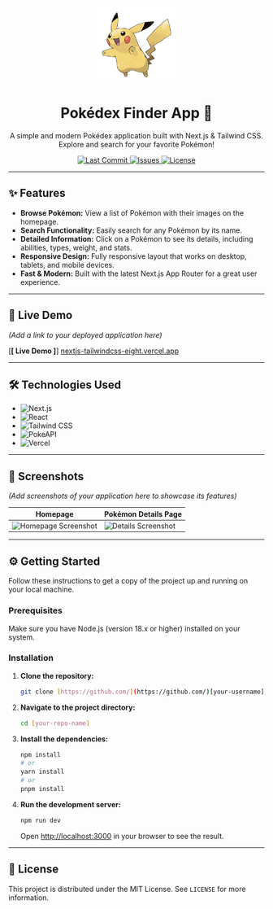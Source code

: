 <div align="center">
  <img src="https://raw.githubusercontent.com/PokeAPI/sprites/master/sprites/pokemon/other/official-artwork/25.png" width="150" />
  <h1>
    Pokédex Finder App 📖
  </h1>
  <p>
    A simple and modern Pokédex application built with Next.js & Tailwind CSS. <br /> Explore and search for your favorite Pokémon!
  </p>

  <!-- Badges -->
  <p>
    <a href="https://github.com/chumangkorn/nextjs-tailwindcss/graphs/commit-activity">
      <img src="https://img.shields.io/github/last-commit/chumangkorn/nextjs-tailwindcss?style=for-the-badge" alt="Last Commit">
    </a>
    <a href="https://github.com/chumangkorn/nextjs-tailwindcss/issues">
      <img src="https://img.shields.io/github/issues/chumangkorn/nextjs-tailwindcss?style=for-the-badge" alt="Issues">
    </a>
    <a href="https://github.com/chumangkorn/nextjs-tailwindcss/blob/main/LICENSE">
      <img src="https://img.shields.io/github/license/chumangkorn/nextjs-tailwindcss?style=for-the-badge" alt="License">
    </a>
  </p>

</div>

---

## ✨ Features

- **Browse Pokémon:** View a list of Pokémon with their images on the homepage.
- **Search Functionality:** Easily search for any Pokémon by its name.
- **Detailed Information:** Click on a Pokémon to see its details, including abilities, types, weight, and stats.
- **Responsive Design:** Fully responsive layout that works on desktop, tablets, and mobile devices.
- **Fast & Modern:** Built with the latest Next.js App Router for a great user experience.

---

## 🚀 Live Demo

*(Add a link to your deployed application here)*

[**[ Live Demo ]**] [nextjs-tailwindcss-eight.vercel.app](https://nextjs-tailwindcss-eight.vercel.app/)

---

## 🛠️ Technologies Used

- ![Next.js](https://img.shields.io/badge/Next.js-000000?style=for-the-badge&logo=nextdotjs&logoColor=white)
- ![React](https://img.shields.io/badge/React-20232A?style=for-the-badge&logo=react&logoColor=61DAFB)
- ![Tailwind CSS](https://img.shields.io/badge/Tailwind_CSS-38B2AC?style=for-the-badge&logo=tailwind-css&logoColor=white)
- ![PokeAPI](https://img.shields.io/badge/PokéAPI-EF5350?style=for-the-badge&logo=pokemon&logoColor=white)
- ![Vercel](https://img.shields.io/badge/Vercel-000000?style=for-the-badge&logo=vercel&logoColor=white)

---

## 📸 Screenshots

*(Add screenshots of your application here to showcase its features)*

| Homepage                                 | Pokémon Details Page                    |
| ---------------------------------------- | --------------------------------------- |
| ![Homepage Screenshot](https://placehold.co/600x400/2d3748/ffffff?text=Homepage) | ![Details Screenshot](https://placehold.co/600x400/2d3748/ffffff?text=Details+Page) |


---

## ⚙️ Getting Started

Follow these instructions to get a copy of the project up and running on your local machine.

### Prerequisites

Make sure you have Node.js (version 18.x or higher) installed on your system.

### Installation

1.  **Clone the repository:**
    ```bash
    git clone [https://github.com/](https://github.com/)[your-username]/[your-repo-name].git
    ```

2.  **Navigate to the project directory:**
    ```bash
    cd [your-repo-name]
    ```

3.  **Install the dependencies:**
    ```bash
    npm install
    # or
    yarn install
    # or
    pnpm install
    ```

4.  **Run the development server:**
    ```bash
    npm run dev
    ```

    Open [http://localhost:3000](http://localhost:3000) in your browser to see the result.

---

## 📜 License

This project is distributed under the MIT License. See `LICENSE` for more information.

